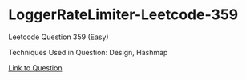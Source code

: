 # LoggerRateLimiter-Leetcode-359

Leetcode Question 359 (Easy)

Techniques Used in Question:
Design, Hashmap

[Link to Question](https://leetcode.com/problems/logger-rate-limiter/)
